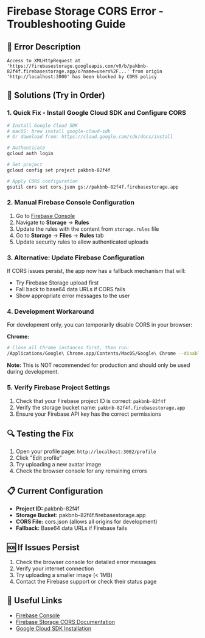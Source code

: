 # Firebase Storage CORS Error - Troubleshooting Guide

## 🚨 Error Description
```
Access to XMLHttpRequest at 'https://firebasestorage.googleapis.com/v0/b/pakbnb-82f4f.firebasestorage.app/o?name=users%2F...' from origin 'http://localhost:3000' has been blocked by CORS policy
```

## 🔧 Solutions (Try in Order)

### 1. **Quick Fix - Install Google Cloud SDK and Configure CORS**

```bash
# Install Google Cloud SDK
# macOS: brew install google-cloud-sdk
# Or download from: https://cloud.google.com/sdk/docs/install

# Authenticate
gcloud auth login

# Set project
gcloud config set project pakbnb-82f4f

# Apply CORS configuration
gsutil cors set cors.json gs://pakbnb-82f4f.firebasestorage.app
```

### 2. **Manual Firebase Console Configuration**

1. Go to [Firebase Console](https://console.firebase.google.com/project/pakbnb-82f4f)
2. Navigate to **Storage** → **Rules**
3. Update the rules with the content from `storage.rules` file
4. Go to **Storage** → **Files** → **Rules** tab
5. Update security rules to allow authenticated uploads

### 3. **Alternative: Update Firebase Configuration**

If CORS issues persist, the app now has a fallback mechanism that will:
- Try Firebase Storage upload first
- Fall back to base64 data URLs if CORS fails
- Show appropriate error messages to the user

### 4. **Development Workaround**

For development only, you can temporarily disable CORS in your browser:

**Chrome:**
```bash
# Close all Chrome instances first, then run:
/Applications/Google\ Chrome.app/Contents/MacOS/Google\ Chrome --disable-web-security --user-data-dir="/tmp/chrome_dev_session"
```

**Note:** This is NOT recommended for production and should only be used during development.

### 5. **Verify Firebase Project Settings**

1. Check that your Firebase project ID is correct: `pakbnb-82f4f`
2. Verify the storage bucket name: `pakbnb-82f4f.firebasestorage.app`
3. Ensure your Firebase API key has the correct permissions

## 🔍 Testing the Fix

1. Open your profile page: `http://localhost:3002/profile`
2. Click "Edit profile"
3. Try uploading a new avatar image
4. Check the browser console for any remaining errors

## 📋 Current Configuration

- **Project ID:** pakbnb-82f4f
- **Storage Bucket:** pakbnb-82f4f.firebasestorage.app
- **CORS File:** cors.json (allows all origins for development)
- **Fallback:** Base64 data URLs if Firebase fails

## 🆘 If Issues Persist

1. Check the browser console for detailed error messages
2. Verify your internet connection
3. Try uploading a smaller image (< 1MB)
4. Contact the Firebase support or check their status page

## 🔗 Useful Links

- [Firebase Console](https://console.firebase.google.com/project/pakbnb-82f4f)
- [Firebase Storage CORS Documentation](https://firebase.google.com/docs/storage/web/download-files#cors_configuration)
- [Google Cloud SDK Installation](https://cloud.google.com/sdk/docs/install)
